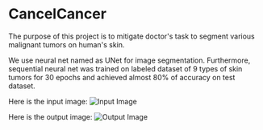 # CancelCancer

The purpose of this project is to mitigate doctor's task to segment various malignant tumors on human's skin.

We use neural net named as UNet for image segmentation. Furthermore, sequential neural net was trained on labeled dataset of 9 types of skin tumors for 30 epochs and achieved almost 80% of accuracy on test dataset.

Here is the input image:
![Input Image]((https://github.com/SamandarYokubov/CancelCancer/blob/main/photos/1751453_in.bmp))


Here is the output image:
![Output Image]((https://github.com/SamandarYokubov/CancelCancer/blob/main/photos/model_1751453_out.jpg))
